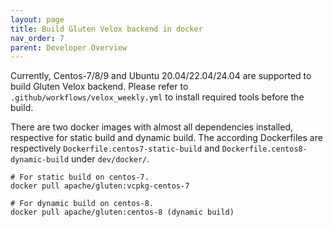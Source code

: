 ```yaml
---
layout: page
title: Build Gluten Velox backend in docker
nav_order: 7
parent: Developer Overview
---
```


Currently, Centos-7/8/9 and Ubuntu 20.04/22.04/24.04 are supported to build Gluten Velox backend. Please refer to
`.github/workflows/velox_weekly.yml` to install required tools before the build.

There are two docker images with almost all dependencies installed, respective for static build and dynamic build.
The according Dockerfiles are respectively `Dockerfile.centos7-static-build` and `Dockerfile.centos8-dynamic-build`
under `dev/docker/`.

```shell
# For static build on centos-7.
docker pull apache/gluten:vcpkg-centos-7

# For dynamic build on centos-8.
docker pull apache/gluten:centos-8 (dynamic build)
```
